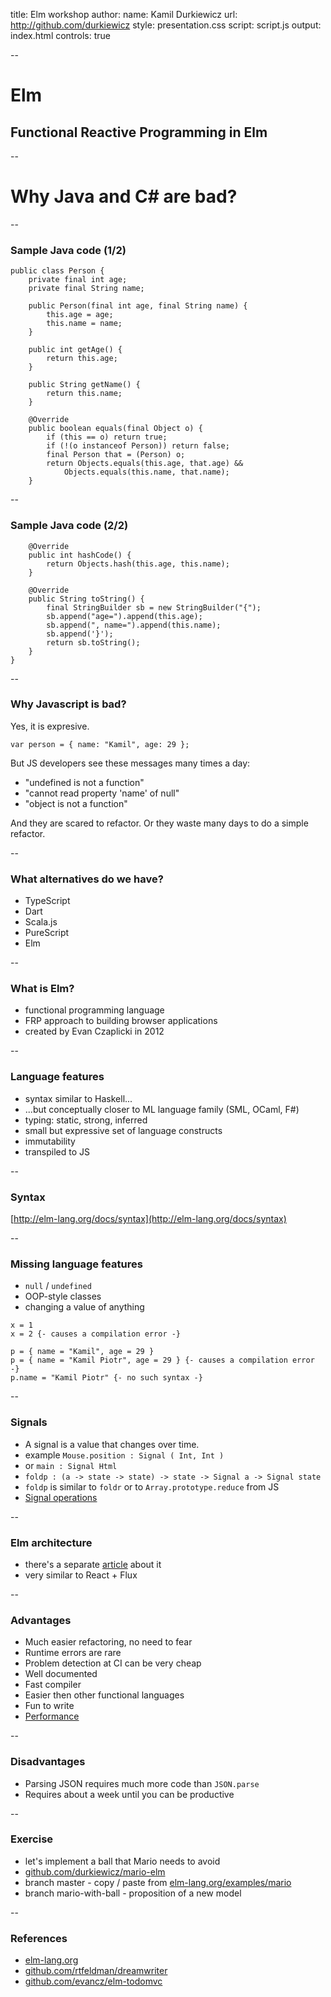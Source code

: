 title: Elm workshop
author:
    name: Kamil Durkiewicz
    url: http://github.com/durkiewicz
style: presentation.css
script: script.js
output: index.html
controls: true

--
# Elm
## Functional Reactive Programming in Elm

--
# Why Java and C&#35; are bad?

--
### Sample Java code (1/2)
```
public class Person {
    private final int age;
    private final String name;

    public Person(final int age, final String name) {
        this.age = age;
        this.name = name;
    }

    public int getAge() {
        return this.age;
    }

    public String getName() {
        return this.name;
    }

    @Override
    public boolean equals(final Object o) {
        if (this == o) return true;
        if (!(o instanceof Person)) return false;
        final Person that = (Person) o;
        return Objects.equals(this.age, that.age) &&
            Objects.equals(this.name, that.name);
    }
```

--
### Sample Java code (2/2)
```    
    @Override
    public int hashCode() {
        return Objects.hash(this.age, this.name);
    }

    @Override
    public String toString() {
        final StringBuilder sb = new StringBuilder("{");
        sb.append("age=").append(this.age);
        sb.append(", name=").append(this.name);
        sb.append('}');
        return sb.toString();
    }
}
```

--
### Why Javascript is bad?

Yes, it is expresive.
```
var person = { name: "Kamil", age: 29 };
```
But JS developers see these messages many times a day:
- "undefined is not a function"
- "cannot read property 'name' of null"
- "object is not a function"

And they are scared to refactor. Or they waste many days to do a simple refactor.

--
### What alternatives do we have?

- TypeScript
- Dart
- Scala.js
- PureScript
- Elm

--
### What is Elm?

- functional programming language
- FRP approach to building browser applications
- created by Evan Czaplicki in 2012

--
### Language features

- syntax similar to Haskell...
- ...but conceptually closer to ML language family (SML, OCaml, F#)
- typing: static, strong, inferred
- small but expressive set of language constructs
- immutability
- transpiled to JS

--
### Syntax

[http://elm-lang.org/docs/syntax](http://elm-lang.org/docs/syntax)

--
### Missing language features

- `null` / `undefined`
- OOP-style classes
- changing a value of anything
```
x = 1
x = 2 {- causes a compilation error -}
```
```
p = { name = "Kamil", age = 29 }
p = { name = "Kamil Piotr", age = 29 } {- causes a compilation error -}
p.name = "Kamil Piotr" {- no such syntax -}
```
--
### Signals

- A signal is a value that changes over time.
- example `Mouse.position : Signal ( Int, Int )`
- or `main : Signal Html`
- `foldp : (a -> state -> state) -> state -> Signal a -> Signal state`
- `foldp` is similar to `foldr` or to `Array.prototype.reduce` from JS
- [Signal operations](http://package.elm-lang.org/packages/elm-lang/core/3.0.0/Signal)

--
### Elm architecture

- there's a separate [article](https://github.com/evancz/elm-architecture-tutorial/) about it
- very similar to React + Flux

--
### Advantages

- Much easier refactoring, no need to fear
- Runtime errors are rare
- Problem detection at CI can be very cheap
- Well documented
- Fast compiler
- Easier then other functional languages
- Fun to write
- [Performance](http://elm-lang.org/blog/blazing-fast-html)

--
### Disadvantages

- Parsing JSON requires much more code than `JSON.parse`
- Requires about a week until you can be productive

--
### Exercise

- let's implement a ball that Mario needs to avoid
- [github.com/durkiewicz/mario-elm](https://github.com/durkiewicz/mario-elm)
- branch master - copy / paste from [elm-lang.org/examples/mario](http://elm-lang.org/examples/mario)
- branch mario-with-ball - proposition of a new model

--
### References

- [elm-lang.org](http://elm-lang.org)
- [github.com/rtfeldman/dreamwriter](https://github.com/rtfeldman/dreamwriter)
- [github.com/evancz/elm-todomvc](https://github.com/evancz/elm-todomvc)

